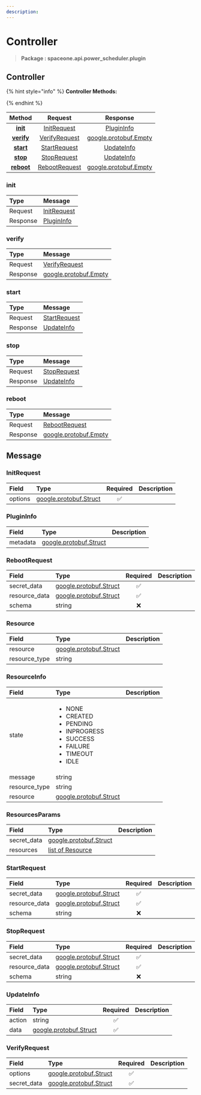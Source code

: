 ```yaml
---
description:  
---
```

# Controller

>  **Package : spaceone.api.power_scheduler.plugin**

## Controller

{% hint style="info" %}
**Controller Methods:**

{%  endhint %}


| Method | Request | Response |
| :-----: | :--------: | :--------: |
| [**init**](controller.md#init)|   [InitRequest](controller.md#initrequest) |   [PluginInfo](controller.md#plugininfo) |
| [**verify**](controller.md#verify)|   [VerifyRequest](controller.md#verifyrequest) |  [google.protobuf.Empty](https://github.com/protocolbuffers/protobuf/blob/master/src/google/protobuf/empty.proto)|
| [**start**](controller.md#start)|   [StartRequest](controller.md#startrequest) |   [UpdateInfo](controller.md#updateinfo) |
| [**stop**](controller.md#stop)|   [StopRequest](controller.md#stoprequest) |   [UpdateInfo](controller.md#updateinfo) |
| [**reboot**](controller.md#reboot)|   [RebootRequest](controller.md#rebootrequest) |  [google.protobuf.Empty](https://github.com/protocolbuffers/protobuf/blob/master/src/google/protobuf/empty.proto)| 
 

 
### init


| Type | Message |
| :--- | :--- |
| Request | [InitRequest](controller.md#initrequest) |
| Response |  [PluginInfo](controller.md#plugininfo)  |
 
 

 
### verify


| Type | Message |
| :--- | :--- |
| Request | [VerifyRequest](controller.md#verifyrequest) |
| Response | [google.protobuf.Empty](https://github.com/protocolbuffers/protobuf/blob/master/src/google/protobuf/empty.proto) |
 
 

 
### start


| Type | Message |
| :--- | :--- |
| Request | [StartRequest](controller.md#startrequest) |
| Response |  [UpdateInfo](controller.md#updateinfo)  |
 
 

 
### stop


| Type | Message |
| :--- | :--- |
| Request | [StopRequest](controller.md#stoprequest) |
| Response |  [UpdateInfo](controller.md#updateinfo)  |
 
 

 
### reboot


| Type | Message |
| :--- | :--- |
| Request | [RebootRequest](controller.md#rebootrequest) |
| Response | [google.protobuf.Empty](https://github.com/protocolbuffers/protobuf/blob/master/src/google/protobuf/empty.proto) |


## 

## Message

### InitRequest
| Field | Type | Required | Description |
| :--- | :--- | :---: | :--- |
| options |[google.protobuf.Struct](https://github.com/protocolbuffers/protobuf/blob/master/src/google/protobuf/struct.proto)|✅| |

### PluginInfo
| Field | Type |  Description |
| :--- | :--- | :--- |
| metadata |[google.protobuf.Struct](https://github.com/protocolbuffers/protobuf/blob/master/src/google/protobuf/struct.proto) | |

### RebootRequest
| Field | Type | Required | Description |
| :--- | :--- | :---: | :--- |
| secret_data |[google.protobuf.Struct](https://github.com/protocolbuffers/protobuf/blob/master/src/google/protobuf/struct.proto)|✅| |
| resource_data |[google.protobuf.Struct](https://github.com/protocolbuffers/protobuf/blob/master/src/google/protobuf/struct.proto)|✅| |
| schema |string|❌| |

### Resource
| Field | Type |  Description |
| :--- | :--- | :--- |
| resource |[google.protobuf.Struct](https://github.com/protocolbuffers/protobuf/blob/master/src/google/protobuf/struct.proto) | |
| resource_type |string | |

### ResourceInfo
<table>
  <thead>
    <tr>
      <th style="text-align:left; width:100px;">Field</th>
      <th style="text-align:left">Type</th>
      <th style="text-align:left">Description</th>
    </tr>
  </thead>
  <tbody>
    <tr>
      <td style="text-align:left; width:100px;">state</td>
      <td style="text-align:left"><ul>
          	<li>NONE</li>
          	<li>CREATED</li>
          	<li>PENDING</li>
          	<li>INPROGRESS</li>
          	<li>SUCCESS</li>
          	<li>FAILURE</li>
          	<li>TIMEOUT</li>
          	<li>IDLE</li>
        </ul></td>
<td style="text-align:left"></td>

   </tr>
    <tr>
      <td style="text-align:left; width:100px;">message</td>
      <td style="text-align:left">string</td>
<td style="text-align:left"></td>

   </tr>
    <tr>
      <td style="text-align:left; width:100px;">resource_type</td>
      <td style="text-align:left">string</td>
<td style="text-align:left"></td>

   </tr>
    <tr>
      <td style="text-align:left; width:100px;">resource</td>
      <td style="text-align:left"><a href="https://github.com/protocolbuffers/protobuf/blob/master/src/google/protobuf/struct.proto">google.protobuf.Struct</a></td>
<td style="text-align:left"></td>

   </tr>
  </tbody>
</table>



### ResourcesParams
| Field | Type |  Description |
| :--- | :--- | :--- |
| secret_data |[google.protobuf.Struct](https://github.com/protocolbuffers/protobuf/blob/master/src/google/protobuf/struct.proto) | |
| resources |[list of Resource](controller.md#resource) | |

### StartRequest
| Field | Type | Required | Description |
| :--- | :--- | :---: | :--- |
| secret_data |[google.protobuf.Struct](https://github.com/protocolbuffers/protobuf/blob/master/src/google/protobuf/struct.proto)|✅| |
| resource_data |[google.protobuf.Struct](https://github.com/protocolbuffers/protobuf/blob/master/src/google/protobuf/struct.proto)|✅| |
| schema |string|❌| |

### StopRequest
| Field | Type | Required | Description |
| :--- | :--- | :---: | :--- |
| secret_data |[google.protobuf.Struct](https://github.com/protocolbuffers/protobuf/blob/master/src/google/protobuf/struct.proto)|✅| |
| resource_data |[google.protobuf.Struct](https://github.com/protocolbuffers/protobuf/blob/master/src/google/protobuf/struct.proto)|✅| |
| schema |string|❌| |

### UpdateInfo
| Field | Type | Required | Description |
| :--- | :--- | :---: | :--- |
| action |string|✅| |
| data |[google.protobuf.Struct](https://github.com/protocolbuffers/protobuf/blob/master/src/google/protobuf/struct.proto)|✅| |

### VerifyRequest
| Field | Type | Required | Description |
| :--- | :--- | :---: | :--- |
| options |[google.protobuf.Struct](https://github.com/protocolbuffers/protobuf/blob/master/src/google/protobuf/struct.proto)|✅| |
| secret_data |[google.protobuf.Struct](https://github.com/protocolbuffers/protobuf/blob/master/src/google/protobuf/struct.proto)|✅| |
